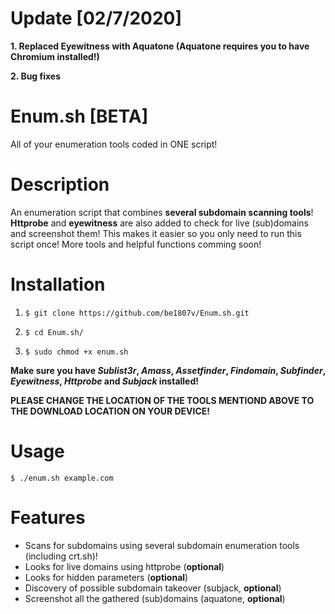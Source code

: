 # Update [02/7/2020]
**1. Replaced Eyewitness with Aquatone (Aquatone requires you to have Chromium installed!)**

**2. Bug fixes**

# Enum.sh [BETA]
All of your enumeration tools coded in ONE script!

# Description
An enumeration script that combines **several subdomain scanning tools**!
**Httprobe** and **eyewitness** are also added to check for live (sub)domains and screenshot them!
This makes it easier so you only need to run this script once! More tools and helpful functions comming soon! 

# Installation
1. `$ git clone https://github.com/be1807v/Enum.sh.git`

2. `$ cd Enum.sh/`

3. `$ sudo chmod +x enum.sh`

**Make sure you have *Sublist3r*, *Amass*, *Assetfinder*, *Findomain*, *Subfinder*, *Eyewitness*, *Httprobe* and *Subjack* installed!**

**PLEASE CHANGE THE LOCATION OF THE TOOLS MENTIOND ABOVE TO THE DOWNLOAD LOCATION ON YOUR DEVICE!**

# Usage

`$ ./enum.sh example.com`

# Features
- Scans for subdomains using several subdomain enumeration tools (including crt.sh)!
- Looks for live domains using httprobe (**optional**)
- Looks for hidden parameters (**optional**)
- Discovery of possible subdomain takeover (subjack, **optional**)
- Screenshot all the gathered (sub)domains (aquatone, **optional**)

